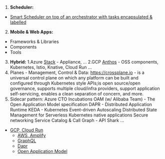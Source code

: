 1. **Scheduler:**
* [Smart Scheduler on top of an orchestrator with tasks encapsulated & labelled](https://blog.google/inside-google/infrastructure/data-centers-work-harder-sun-shines-wind-blows/)
2. **Mobile & Web Apps:**
* Frameworks & Libraries
* Components
* Tools
3. **Hybrid:**
1.Azure [Stack](https://azure.microsoft.com/en-us/overview/azure-stack/) - Appliance, ...
2.GCP [Anthos](https://inthecloud.withgoogle.com/content-anthos/dl-cd.html) - OSS components, Kubernetes, Istio, Knative, Cloud Run ...
4. Planes - Management, Control & Data:
https://crossplane.io - is a universal control plane on which any platform can be built and configured through Kubernetes style APIs;is open source/open governance, supports multiple cloud/infra providers, support application self-servicing, enables a clean separation of concern, and more.
6. Sidecar pattern:
Azure CTO Incubations
OAM (w/ Alibaba Team) - The Open Application Model specification 
DAPR - Distributed Application Runtime
KEDA - Kubernetes Event-driven Autoscaling
Distributed State Management for Serverless
Kubernetes native applications
Secure networking
Service Catalog & Call Graph - API Shark
...





* [GCP, Cloud Run](https://cloud.google.com/run/)
     * [AWS, Amplify](https://aws.amazon.com/amplify/)
     * [GraphQL](https://landscape.graphql.org/) 
     * [Dapr](https://dapr.io/)
     * [Open Application Model](https://github.com/oam-dev/spec)
